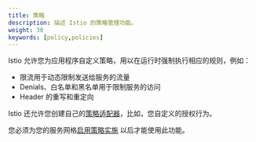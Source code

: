 ```yaml
---
title: 策略
description: 描述 Istio 的策略管理功能。
weight: 30
keywords: [policy,policies]
---
```


Istio 允许您为应用程序自定义策略，用以在运行时强制执行相应的规则，例如：

- 限流用于动态限制发送给服务的流量
- Denials、白名单和黑名单用于限制服务的访问
- Header 的重写和重定向

Istio 还允许您创建自己的[策略适配器](/zh/docs/tasks/policy-enforcement/control-headers)，比如，您自定义的授权行为。

您必须为您的服务网格[启用策略实施](/zh/docs/tasks/policy-enforcement/enabling-policy) 以后才能使用此功能。
